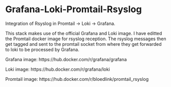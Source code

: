 # Grafana-Loki-Promtail-Rsyslog
Integration of Rsyslog in Promtail -> Loki -> Grafana. 

This stack makes use of the official Grafana and Loki image.
I have editted the Promtail docker image for rsyslog reception. The rsyslog messages then get tagged and sent to the promtail socket from where they get forwarded to loki to be processed by Grafana. 

<p>Grafana image:  https://hub.docker.com/r/grafana/grafana</p>
<p>Loki image: https://hub.docker.com/r/grafana/loki</p>
<p>Promtail image: https://hub.docker.com/r/bloedlink/promtail_rsyslog</p>
